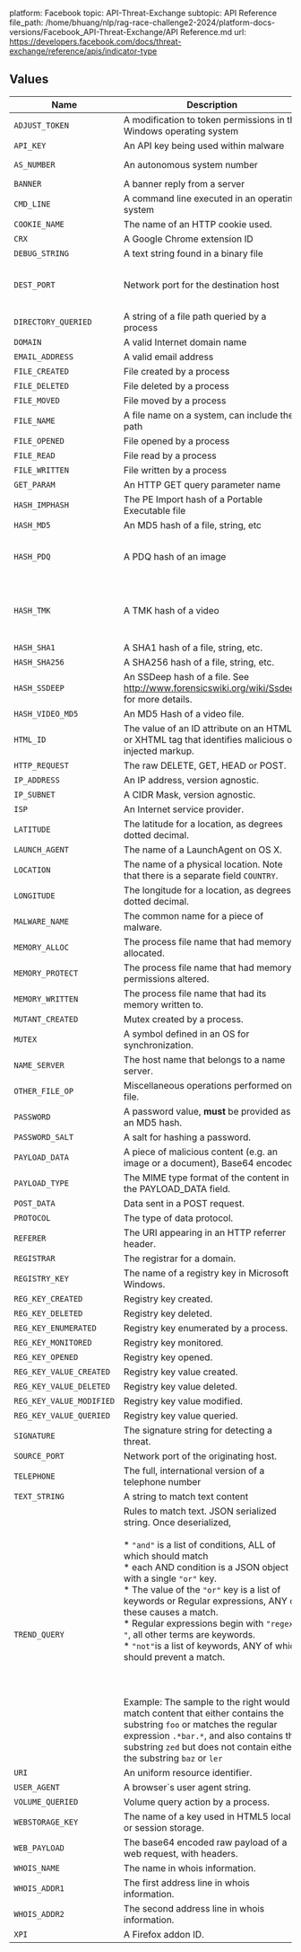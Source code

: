 platform: Facebook
topic: API-Threat-Exchange
subtopic: API Reference
file_path: /home/bhuang/nlp/rag-race-challenge2-2024/platform-docs-versions/Facebook_API-Threat-Exchange/API Reference.md
url: https://developers.facebook.com/docs/threat-exchange/reference/apis/indicator-type


## Values

| Name | Description | Type | Example |
| --- | --- | --- | --- |
| `ADJUST_TOKEN` | A modification to token permissions in the Windows operating system | `string` | `'Debug'` |
| `API_KEY` | An API key being used within malware | `string` | `'JH52anj9snaQ'` |
| `AS_NUMBER` | An autonomous system number | `number`, `valid ASN` | `'32934'` |
| `BANNER` | A banner reply from a server | `string` | `'Apache/2.2.22 (Ubuntu) Server at localhost Port 80'` |
| `CMD_LINE` | A command line executed in an operating system | `string` | `'cmd.exe C:\tmp\malware.exe'` |
| `COOKIE_NAME` | The name of an HTTP cookie used. | `string` | `'login_name'` |
| `CRX` | A Google Chrome extension ID | `string` | `'aohghmighlieiainnegkcijnfilokake'` |
| `DEBUG_STRING` | A text string found in a binary file | `string` | `'d:\admin\projects\test\test.pdb'` |
| `DEST_PORT` | Network port for the destination host | `number`, bounded to 1-65536 | `'443'` |
| `DIRECTORY_QUERIED` | A string of a file path queried by a process | `string` | `'C:\Windows\tmp'` |
| `DOMAIN` | A valid Internet domain name | `string` | `'facebook.com'` |
| `EMAIL_ADDRESS` | A valid email address | `string` | `'postmaster@facebook.com'` |
| `FILE_CREATED` | File created by a process | `string` | `'C:\Temp\bot.exe'` |
| `FILE_DELETED` | File deleted by a process | `string` | `'C:\Temp\bot.exe'` |
| `FILE_MOVED` | File moved by a process | `string` | `'C:\Temp\bot.exe'` |
| `FILE_NAME` | A file name on a system, can include the path | `string` | `'C:\Temp\bot.exe'` |
| `FILE_OPENED` | File opened by a process | `string` | `'C:\Temp\bot.exe'` |
| `FILE_READ` | File read by a process | `string` | `'C:\Temp\bot.exe'` |
| `FILE_WRITTEN` | File written by a process | `string` | `'C:\Temp\bot.exe'` |
| `GET_PARAM` | An HTTP GET query parameter name | `string` | `'search'` |
| `HASH_IMPHASH` | The PE Import hash of a Portable Executable file | `string` | `'17de70812f274b0edd9d0afe69bc7fe2'` |
| `HASH_MD5` | An MD5 hash of a file, string, etc | `string` | `286755fad04869ca523320acce0dc6a4` |
| `HASH_PDQ` | A PDQ hash of an image | `string` | `064bc5ede01712654843fe46b16de93956fae0153baba5d47ac31ef8a5905ec0` See also<br><br>[https://github.com/facebook/ThreatExchange/tree/master/hashing/pdq](https://l.facebook.com/l.php?u=https%3A%2F%2Fgithub.com%2Ffacebook%2FThreatExchange%2Ftree%2Fmaster%2Fhashing%2Fpdq&h=AT2ruIEE1RFnmA8cJ3sN7X4i8gDsmzi6NdF3H9e6AG2v8zgLKfj5opZGVWepqsD7uU6tM9XRVkgnLOMCyGYFF8wFk_mQGErEQIdck3sV240V6ye7SwiI3wS3cfcn2E5c0TpjJoXzaeeTlryR) |
| `HASH_TMK` | A TMK hash of a video | `string` | Binary format documented at<br><br>[https://github.com/facebook/ThreatExchange/tree/master/hashing/tmk](https://l.facebook.com/l.php?u=https%3A%2F%2Fgithub.com%2Ffacebook%2FThreatExchange%2Ftree%2Fmaster%2Fhashing%2Ftmk&h=AT15xNxeVd51ldMFM8jROClvhzlw15YzUBlYPC92YMEtTGMCnwuaybCZ1WOiyB9aOxowmQxKDNI_KoLIGOfZNva7Ue8-Tj2EeB7fpkZxlICrqpY6SV81-OGsy3kqQL2VA5RA7hWJP72vp7dc) |
| `HASH_SHA1` | A SHA1 hash of a file, string, etc. | `string` | `c8fed00eb2e87f1cee8e90ebbe870c190ac3848c` |
| `HASH_SHA256` | A SHA256 hash of a file, string, etc. | `string` | `6b3a55e0261b0304143f805a24924d0c1c44524821305f31d9277843b8a10f4e` |
| `HASH_SSDEEP` | An SSDeep hash of a file. See http://www.forensicswiki.org/wiki/Ssdeep for more details. | `string` | `768:ZY1jwLjYVmvZDnaB86WaRgAnL4PaxsJc2U0YjpsqANH+Y3b/JgKDiip47502Do1:ZY18LjYUvZDkIrPaxsJ3bxgPcP1` |
| `HASH_VIDEO_MD5` | An MD5 Hash of a video file. | `string` | `460ecaeb03f4870b1db43eda1c7faed7` |
| `HTML_ID` | The value of an ID attribute on an HTML or XHTML tag that identifies malicious or injected markup. | `string` | `my-injected-ad` |
| `HTTP_REQUEST` | The raw DELETE, GET, HEAD or POST. | `string` | `GET /index.html HTTP/1.1` |
| `IP_ADDRESS` | An IP address, version agnostic. | `string` | `127.0.0.1` or `fe80::202:c9ff:fe54:5952` |
| `IP_SUBNET` | A CIDR Mask, version agnostic. | `string` | `128.0.0.0/24` or `fe80::202:c9ff:fe54:5952/64` |
| `ISP` | An Internet service provider. | `string` | `MyInternetServiceProvider Inc.` |
| `LATITUDE` | The latitude for a location, as degrees dotted decimal. | `float` | `37.484924` |
| `LAUNCH_AGENT` | The name of a LaunchAgent on OS X. | `string` | `/System/Library/LaunchAgents/com.apple.quicklook.plist` |
| `LOCATION` | The name of a physical location. Note that there is a separate field `COUNTRY`. | `string` | `Menlo Park, CA` |
| `LONGITUDE` | The longitude for a location, as degrees dotted decimal. | `float` | `-122.148287` |
| `MALWARE_NAME` | The common name for a piece of malware. | `string` | `Zeus` |
| `MEMORY_ALLOC` | The process file name that had memory allocated. | `string` | `C:\Temp\bot.exe` |
| `MEMORY_PROTECT` | The process file name that had memory permissions altered. | `string` | `C:\Temp\bot.exe` |
| `MEMORY_WRITTEN` | The process file name that had its memory written to. | `string` | `C:\Temp\bot.exe` |
| `MUTANT_CREATED` | Mutex created by a process. | `string` | `bot-installed` |
| `MUTEX` | A symbol defined in an OS for synchronization. | `string` |     |
| `NAME_SERVER` | The host name that belongs to a name server. | `string` | `ns1.facebook.com` |
| `OTHER_FILE_OP` | Miscellaneous operations performed on a file. | `string` | `C:\Temp\bot.exe` |
| `PASSWORD` | A password value, **must** be provided as an MD5 hash. | `string` |     |
| `PASSWORD_SALT` | A salt for hashing a password. | `string` |     |
| `PAYLOAD_DATA` | A piece of malicious content (e.g. an image or a document), Base64 encoded. | `string` |     |
| `PAYLOAD_TYPE` | The MIME type format of the content in the PAYLOAD\_DATA field. | `string` | `image/jpeg` |
| `POST_DATA` | Data sent in a POST request. | `string` | `bot_id=1234&field2=Microsoft%20Windows` |
| `PROTOCOL` | The type of data protocol. | `string` | `tcp`, `ftp` |
| `REFERER` | The URI appearing in an HTTP referrer header. | `string` | `http://www.facebook.com/` |
| `REGISTRAR` | The registrar for a domain. | `string` | `REGISTER.COM, INC.` |
| `REGISTRY_KEY` | The name of a registry key in Microsoft Windows. | `string` | `HKEY_USERS\Software\Microsoft\Visual Basic` |
| `REG_KEY_CREATED` | Registry key created. | `string` | `HKEY_USERS\Software\Microsoft\Visual Basic` |
| `REG_KEY_DELETED` | Registry key deleted. | `string` | `HKEY_USERS\Software\Microsoft\Visual Basic` |
| `REG_KEY_ENUMERATED` | Registry key enumerated by a process. | `string` | `HKEY_USERS\Software\Microsoft\Visual Basic` |
| `REG_KEY_MONITORED` | Registry key monitored. | `string` | `HKEY_USERS\Software\Microsoft\Visual Basic` |
| `REG_KEY_OPENED` | Registry key opened. | `string` | `HKEY_USERS\Software\Microsoft\Visual Basic` |
| `REG_KEY_VALUE_CREATED` | Registry key value created. | `string` | `HKEY_LOCAL_MACHINE\SOFTWARE\Microsoft\Windows\CurrentVersion\Run` |
| `REG_KEY_VALUE_DELETED` | Registry key value deleted. | `string` | `HKEY_LOCAL_MACHINE\SOFTWARE\Microsoft\Windows\CurrentVersion\Run` |
| `REG_KEY_VALUE_MODIFIED` | Registry key value modified. | `string` | `HKEY_LOCAL_MACHINE\SOFTWARE\Microsoft\Windows\CurrentVersion\Run` |
| `REG_KEY_VALUE_QUERIED` | Registry key value queried. | `string` | `HKEY_LOCAL_MACHINE\SOFTWARE\Microsoft\Windows\CurrentVersion\Run` |
| `SIGNATURE` | The signature string for detecting a threat. | `string` |     |
| `SOURCE_PORT` | Network port of the originating host. | `integer` | `13456` |
| `TELEPHONE` | The full, international version of a telephone number | `string` | `+12225551212` |
| `TEXT_STRING` | A string to match text content | `string` | `This is some text that might be harmful` |
| `TREND_QUERY` | Rules to match text. JSON serialized string. Once deserialized,<br><br>* `"and"` is a list of conditions, ALL of which should match<br>* each AND condition is a JSON object with a single `"or"` key.<br>* The value of the `"or"` key is a list of keywords or Regular expressions, ANY of these causes a match.<br>* Regular expressions begin with `"regex-"`, all other terms are keywords.<br>* `"not"`is a list of keywords, ANY of which should prevent a match.<br><br>  <br><br>Example: The sample to the right would match content that either contains the substring `foo` or matches the regular expression `.*bar.*`, and also contains the substring `zed` but does not contain either the substring `baz` or `ler` | JSON-Serialized `string` | {<br>        "and": [<br>            {"or": ["foo", "regex-/.*bar.*/"]},<br>            {"or": ["zed"]},<br>        ],<br>        "not": [<br>            "baz",<br>            "ler",<br>        ]<br>    } |
| `URI` | An uniform resource identifier. | `string` | `http://www.facebook.com/some_page.php?test=yes` or `/index.html` |
| `USER_AGENT` | A browser\`s user agent string. | `string` | `Mozilla/5.0 (X11; Ubuntu; Linux i686; rv:26.0) Gecko/20100101 Firefox/26.0` |
| `VOLUME_QUERIED` | Volume query action by a process. | `string` |     |
| `WEBSTORAGE_KEY` | The name of a key used in HTML5 local or session storage. | `string` | `malware_session_data` |
| `WEB_PAYLOAD` | The base64 encoded raw payload of a web request, with headers. | `Base64 string` | `R0VUIGh0dHA6Ly9za2V0Y2h5LWRvbWFpbi5iaXovaW1nLTcxNzAwMy5qcGcgSFRUUC8xLjEKSG9zdDogc2tldGNoeS1kb21haW4uYml6ClVzZXItQWdlbnQ6IHdlYmNvbGxhZ2UvMS4xMzVhCgp0ZXN0IGRhdGEK` |
| `WHOIS_NAME` | The name in whois information. | `string` | `Domain Administrator` |
| `WHOIS_ADDR1` | The first address line in whois information. | `string` | `1601 Willow Road` |
| `WHOIS_ADDR2` | The second address line in whois information. | `string` | `Menlo Park, CA 94025` |
| `XPI` | A Firefox addon ID. | `string` | `{e968fc70-8f95-4ab9-9e79-304de2a71ee1}` |
